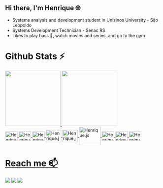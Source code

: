 ## Hi there, I'm Henrique 🌐


<ul>
  <li>Systems analysis and development student in Unisinos University - São Leopoldo</li>
  <li>Systems Development Technician - Senac RS</li> 
  <li>Likes to play bass 🎸, watch movies and series, and go to the gym</li>
</ul>

<h1>Github Stats ⚡</h1>
<div>
<a href="https://github.com/VargaHenrique">
<img loading="lazy" height="180em" src="https://github-readme-stats.vercel.app/api?username=VargaHenrique&show_icons=true&theme=bear&include_all_commits=true&count_private=true"/>
<img loading="lazy" height="180em" src="https://github-readme-stats.vercel.app/api/top-langs?username=VargaHenrique&layout=compact&langs_count=7&theme=bear"/>
</div>
<div style="display: inline_block">
<img align="center" alt="Henrique.js" height="30" width="40" src="https://cdn.jsdelivr.net/gh/devicons/devicon@latest/icons/javascript/javascript-original.svg"/>
<img align="center" alt="Henrique.js" height="30" width="40" src="https://cdn.jsdelivr.net/gh/devicons/devicon@latest/icons/html5/html5-original.svg"/>          
<img align="center" alt="Henrique.js" height="30" width="40" src="https://cdn.jsdelivr.net/gh/devicons/devicon@latest/icons/css3/css3-original.svg"/>   
<img align="center" alt="Henrique.js" height="40" width="50" src="https://cdn.jsdelivr.net/gh/devicons/devicon@latest/icons/java/java-original.svg"/> 
<img align="center" alt="Henrique.js" height="40" width="50" src="https://cdn.jsdelivr.net/gh/devicons/devicon@latest/icons/python/python-original.svg" />
<img align="center" alt="Henrique.js" height="60" width="70" src="https://cdn.jsdelivr.net/gh/devicons/devicon@latest/icons/mysql/mysql-original-wordmark.svg"/> 
<img align="center" alt="Henrique.js" height="30" width="40" src="https://cdn.jsdelivr.net/gh/devicons/devicon@latest/icons/git/git-original.svg"/> 
<img align="center" alt="Henrique.js" height="30" width="40" src="https://cdn.jsdelivr.net/gh/devicons/devicon@latest/icons/canva/canva-original.svg"/> 
<img align="center" alt="Henrique.js" height="30" width="40" src="https://cdn.jsdelivr.net/gh/devicons/devicon@latest/icons/github/github-original.svg"/> 
</div>

  <h1>Reach me 📫</h1>

<div>
</a>
<a href="https://www.instagram.com/henrique_varga/" target="_blank"><img loading="lazy" src="https://img.shields.io/badge/-Instagram-%23E4405F?style=for-the-badge&logo=instagram&logoColor=white" target="_blank"></a>
<a href = "mailto: riquehgv18@gmail.com"><img loading="lazy" src="https://img.shields.io/badge/Gmail-D14836?style=for-the-badge&logo=gmail&logoColor=white" target="_blank"></a>
<a href="https://www.linkedin.com/in/henrique-gomes-de-varga-38969124a/" target="_blank"><img loading="lazy" src="https://img.shields.io/badge/-LinkedIn-%230077B5?style=for-the-badge&logo=linkedin&logoColor=white" target="_blank"></a>   
</div>
</br>
